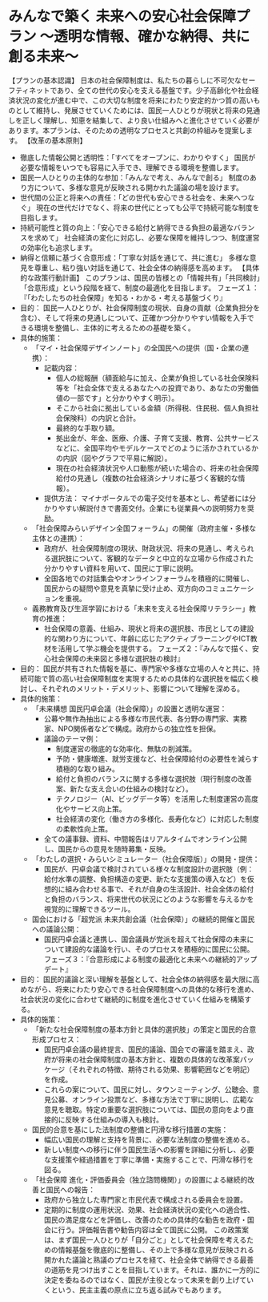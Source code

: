 # みんなで築く 未来への安心社会保障プラン ～透明な情報、確かな納得、共に創る未来～
【プランの基本認識】
日本の社会保障制度は、私たちの暮らしに不可欠なセーフティネットであり、全ての世代の安心を支える基盤です。少子高齢化や社会経済状況の変化が進む中で、この大切な制度を将来にわたり安定的かつ質の高いものとして維持し、発展させていくためには、国民一人ひとりが現状と将来の見通しを正しく理解し、知恵を結集して、より良い仕組みへと進化させていく必要があります。本プランは、そのための透明なプロセスと共創の枠組みを提案します。
【改革の基本原則】
 * 徹底した情報公開と透明性：「すべてをオープンに、わかりやすく」
   国民が必要な情報をいつでも容易に入手でき、理解できる環境を整備します。
 * 国民一人ひとりの主体的な参加：「みんなで考え、みんなで創る」
   制度のあり方について、多様な意見が反映される開かれた議論の場を設けます。
 * 世代間の公正と将来への責任：「どの世代も安心できる社会を、未来へつなぐ」
   現在の世代だけでなく、将来の世代にとっても公平で持続可能な制度を目指します。
 * 持続可能性と質の向上：「安心できる給付と納得できる負担の最適なバランスを求めて」
   社会経済の変化に対応し、必要な保障を維持しつつ、制度運営の効率化も追求します。
 * 納得と信頼に基づく合意形成：「丁寧な対話を通じて、共に進む」
   多様な意見を尊重し、粘り強い対話を通じて、社会全体の納得感を高めます。
【具体的な政策行動計画】
このプランは、国民の皆様との「情報共有」「共同検討」「合意形成」という段階を経て、制度の最適化を目指します。
フェーズ１：『「わたしたちの社会保障」を知る・わかる・考える基盤づくり』
 * 目的： 国民一人ひとりが、社会保障制度の現状、自身の貢献（企業負担分を含む）、そして将来の見通しについて、正確かつ分かりやすい情報を入手できる環境を整備し、主体的に考えるための基礎を築く。
 * 具体的施策：
   * 「マイ・社会保障デザインノート」の全国民への提供（国・企業の連携）：
     * 記載内容：
       * 個人の総報酬（額面給与に加え、企業が負担している社会保険料等を「社会全体で支えるあなたへの投資であり、あなたの労働価値の一部です」と分かりやすく明示）。
       * そこから社会に拠出している金額（所得税、住民税、個人負担社会保険料）の内訳と合計。
       * 最終的な手取り額。
       * 拠出金が、年金、医療、介護、子育て支援、教育、公共サービスなどに、全国平均やモデルケースでどのように活かされているかの内訳（図やグラフで平易に解説）。
       * 現在の社会経済状況や人口動態が続いた場合の、将来の社会保障給付の見通し（複数の社会経済シナリオに基づく客観的な情報）。
     * 提供方法： マイナポータルでの電子交付を基本とし、希望者には分かりやすい解説付きで書面交付。企業にも従業員への説明努力を奨励。
   * 「社会保障みらいデザイン全国フォーラム」の開催（政府主催・多様な主体との連携）：
     * 政府が、社会保障制度の現状、財政状況、将来の見通し、考えられる選択肢について、客観的なデータと中立的な立場から作成された分かりやすい資料を用いて、国民に丁寧に説明。
     * 全国各地での対話集会やオンラインフォーラムを積極的に開催し、国民からの疑問や意見を真摯に受け止め、双方向のコミュニケーションを重視。
   * 義務教育及び生涯学習における「未来を支える社会保障リテラシー」教育の推進：
     * 社会保障の意義、仕組み、現状と将来の選択肢、市民としての建設的な関わり方について、年齢に応じたアクティブラーニングやICT教材を活用して学ぶ機会を提供する。
フェーズ２：『みんなで描く、安心社会保障の未来図と多様な選択肢の検討』
 * 目的： 国民が共有された情報を基に、専門家や多様な立場の人々と共に、持続可能で質の高い社会保障制度を実現するための具体的な選択肢を幅広く検討し、それぞれのメリット・デメリット、影響について理解を深める。
 * 具体的施策：
   * 「未来構想 国民円卓会議（社会保障）」の設置と透明な運営：
     * 公募や無作為抽出による多様な市民代表、各分野の専門家、実務家、NPO関係者などで構成。政府からの独立性を担保。
     * 議論のテーマ例：
       * 制度運営の徹底的な効率化、無駄の削減策。
       * 予防・健康増進、就労支援など、社会保障給付の必要性を減らす積極的な取り組み。
       * 給付と負担のバランスに関する多様な選択肢（現行制度の改善案、新たな支え合いの仕組みの検討など）。
       * テクノロジー（AI、ビッグデータ等）を活用した制度運営の高度化やサービス向上策。
       * 社会経済の変化（働き方の多様化、長寿化など）に対応した制度の柔軟性向上策。
     * 全ての議事録、資料、中間報告はリアルタイムでオンライン公開し、国民からの意見を随時募集・反映。
   * 「わたしの選択・みらいシミュレーター（社会保障版）」の開発・提供：
     * 国民が、円卓会議で検討されている様々な制度設計の選択肢（例：給付水準の調整、負担構造の変更、新たな支援策の導入など）を仮想的に組み合わせる事で、それが自身の生活設計、社会全体の給付と負担のバランス、将来世代の状況にどのような影響を与えるかを視覚的に理解できるツール。
   * 国会における「超党派 未来共創会議（社会保障）」の継続的開催と国民への議論公開：
     * 国民円卓会議と連携し、国会議員が党派を超えて社会保障の未来について建設的な議論を行い、そのプロセスを積極的に国民に公開。
フェーズ３：『合意形成による制度の最適化と未来への継続的アップデート』
 * 目的： 国民的議論と深い理解を基盤として、社会全体の納得感を最大限に高めながら、将来にわたり安心できる社会保障制度への具体的な移行を進め、社会状況の変化に合わせて継続的に制度を進化させていく仕組みを構築する。
 * 具体的施策：
   * 「新たな社会保障制度の基本方針と具体的選択肢」の策定と国民的合意形成プロセス：
     * 国民円卓会議の最終提言、国民的議論、国会での審議を踏まえ、政府が将来の社会保障制度の基本方針と、複数の具体的な改革案パッケージ（それぞれの特徴、期待される効果、影響範囲などを明記）を作成。
     * これらの案について、国民に対し、タウンミーティング、公聴会、意見公募、オンライン投票など、多様な方法で丁寧に説明し、広範な意見を聴取。特定の重要な選択肢については、国民の意向をより直接的に反映する仕組みの導入も検討。
   * 国民的合意を基にした法制度の整備と円滑な移行措置の実施：
     * 幅広い国民の理解と支持を背景に、必要な法制度の整備を進める。
     * 新しい制度への移行に伴う国民生活への影響を詳細に分析し、必要な支援策や経過措置を丁寧に準備・実施することで、円滑な移行を図る。
   * 「社会保障 進化・評価委員会（独立諮問機関）」の設置による継続的改善と国民への報告：
     * 政府から独立した専門家と市民代表で構成される委員会を設置。
     * 定期的に制度の運用状況、効果、社会経済状況の変化への適合性、国民の満足度などを評価し、改善のための具体的な勧告を政府・国会に行う。評価報告書や勧告内容は全て国民に公開。
この政策案は、まず国民一人ひとりが「自分ごと」として社会保障を考えるための情報基盤を徹底的に整備し、その上で多様な意見が反映される開かれた議論と熟議のプロセスを経て、社会全体で納得できる最善の道筋を見つけ出すことを目指しています。それは、誰かに一方的に決定を委ねるのではなく、国民が主役となって未来を創り上げていくという、民主主義の原点に立ち返る試みでもあります。